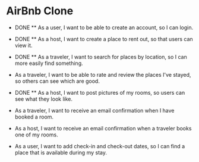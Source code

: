 AirBnb Clone
============

* DONE ** As a user, I want to be able to create an account, so I can login.
* DONE ** As a host, I want to create a place to rent out, so that users can view it.
* DONE ** As a traveler, I want to search for places by location, so I can more easily find something.
* As a traveler, I want to be able to rate and review the places I've stayed, so others can see which are good.
* DONE ** As a host, I want to post pictures of my rooms, so users can see what they look like.
* As a traveler, I want to receive an email confirmation when I have booked a room.
* As a host, I want to receive an email confirmation when a traveler books one of my rooms.



* As a user, I want to add check-in and check-out dates, so I can find a place that is available during my stay.
